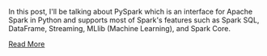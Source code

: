 In this post, I'll be talking about PySpark which is an interface for Apache Spark in Python and supports most of Spark's features such as Spark SQL, DataFrame, Streaming, MLlib (Machine Learning), and Spark Core.

[Read More](https://medium.com/@SrGrace_/a-practical-guide-to-pyspark-a5929adf54d1)
